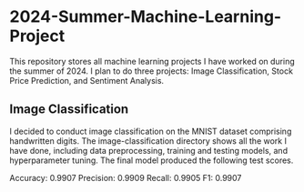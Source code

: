 # 2024-Summer-Machine-Learning-Project
This repository stores all machine learning projects I have worked on during the summer of 2024.
I plan to do three projects: Image Classification, Stock Price Prediction, and Sentiment Analysis.

## Image Classification
I decided to conduct image classification on the MNIST dataset comprising handwritten digits. The image-classification directory shows all the work I have done, including data preprocessing, training and testing models, and hyperparameter tuning. The final model produced the following test scores.

Accuracy: 0.9907
Precision: 0.9909
Recall: 0.9905
F1: 0.9907
